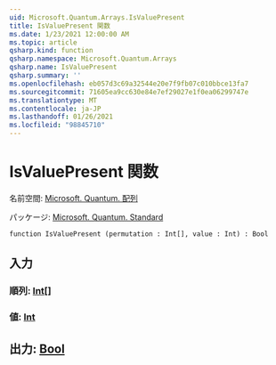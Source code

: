 ```yaml
---
uid: Microsoft.Quantum.Arrays.IsValuePresent
title: IsValuePresent 関数
ms.date: 1/23/2021 12:00:00 AM
ms.topic: article
qsharp.kind: function
qsharp.namespace: Microsoft.Quantum.Arrays
qsharp.name: IsValuePresent
qsharp.summary: ''
ms.openlocfilehash: eb057d3c69a32544e20e7f9fb07c010bbce13fa7
ms.sourcegitcommit: 71605ea9cc630e84e7ef29027e1f0ea06299747e
ms.translationtype: MT
ms.contentlocale: ja-JP
ms.lasthandoff: 01/26/2021
ms.locfileid: "98845710"
---
```

# <a name="isvaluepresent-function"></a>IsValuePresent 関数

名前空間: [Microsoft. Quantum. 配列](xref:Microsoft.Quantum.Arrays)

パッケージ: [Microsoft. Quantum. Standard](https://nuget.org/packages/Microsoft.Quantum.Standard)




```qsharp
function IsValuePresent (permutation : Int[], value : Int) : Bool
```


## <a name="input"></a>入力

### <a name="permutation--int"></a>順列: [Int](xref:microsoft.quantum.lang-ref.int)[]




### <a name="value--int"></a>値: [Int](xref:microsoft.quantum.lang-ref.int)





## <a name="output--bool"></a>出力: [Bool](xref:microsoft.quantum.lang-ref.bool)

